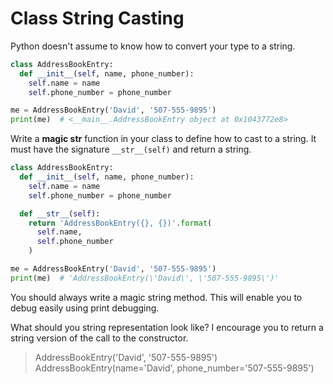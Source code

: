 # Class String Casting
Python doesn't assume to know how to convert your type to a string.
```python
class AddressBookEntry:
  def __init__(self, name, phone_number):
    self.name = name
    self.phone_number = phone_number

me = AddressBookEntry('David', '507-555-9895')
print(me)  # <__main__.AddressBookEntry object at 0x1043772e8>
```

Write a **magic str** function in your class to define how to cast to a string.
It must have the signature `__str__(self)` and return a string.
```python
class AddressBookEntry:
  def __init__(self, name, phone_number):
    self.name = name
    self.phone_number = phone_number

  def __str__(self):
    return 'AddressBookEntry({}, {})'.format(
      self.name,
      self.phone_number
    )

me = AddressBookEntry('David', '507-555-9895')
print(me)  # 'AddressBookEntry(\'David\', \'507-555-9895\')'
```

You should always write a magic string method.
This will enable you to debug easily using print debugging.

What should you string representation look like?
I encourage you to return a string version of the call to the constructor.
> AddressBookEntry('David', '507-555-9895')
> AddressBookEntry(name='David', phone_number='507-555-9895')
